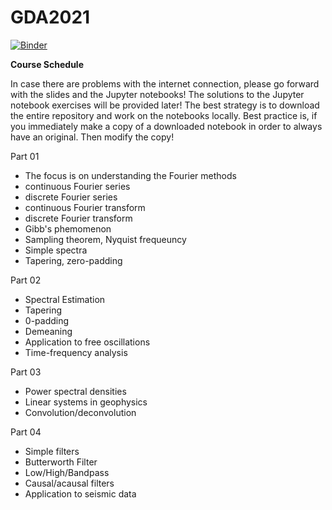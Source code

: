 # GDA2021


[![Binder](https://mybinder.org/badge_logo.svg)](https://mybinder.org/v2/gh/heinerigel/GDA2021/main)


**Course Schedule**

In case there are problems with the internet connection, please go forward with the slides and the Jupyter notebooks! The solutions to the Jupyter notebook exercises will be provided later! The best strategy is to download the entire repository and work on the notebooks locally. Best practice is, if you immediately make a copy of a downloaded notebook in order to always have an original. Then modify the copy!

Part 01 

- The focus is on understanding the Fourier methods
- continuous Fourier series
- discrete Fourier series
- continuous Fourier transform
- discrete Fourier transform
- Gibb's phemomenon
- Sampling theorem, Nyquist frequeuncy 
- Simple spectra
- Tapering, zero-padding

Part 02

- Spectral Estimation 
- Tapering
- 0-padding
- Demeaning
- Application to free oscillations
- Time-frequency analysis

Part 03 

- Power spectral densities
- Linear systems in geophysics
- Convolution/deconvolution

Part 04
- Simple filters
- Butterworth Filter
- Low/High/Bandpass
- Causal/acausal filters
- Application to seismic data




